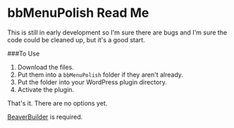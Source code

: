 # bbMenuPolish Read Me

This is still in early development so I'm sure there are bugs and I'm sure the code could be cleaned up, but it's a good start.

###To Use
1. Download the files.
2. Put them into a `bbMenuPolish` folder if they aren't already.
3. Put the folder into your WordPress plugin directory.
4. Activate the plugin.

That's it. There are no options yet.

[BeaverBuilder](https://www.wpbeaverbuilder.com/?fla=468) is required.